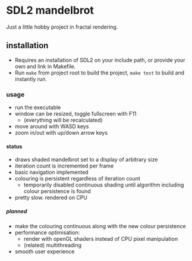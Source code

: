 # SDL2 mandelbrot
Just a little hobby project in fractal rendering.

## installation
- Requires an installation of SDL2 on your include path, or provide your own and link in Makefile.
- Run ```make``` from project root to build the project, ```make test``` to build and instantly run.

### usage
- run the executable
- window can be resized, toggle fullscreen with F11
    - (everything will be recalculated)
- move around with WASD keys
- zoom in/out with up/down arrow keys

#### status
- draws shaded mandelbrot set to a display of arbitrary size
- iteration count is incremented per frame
- basic navigation implemented
- colouring is persistent regardless of iteration count
    - temporarily disabled continuous shading until algorithm including colour persistence is found
- pretty slow. rendered on CPU

##### planned
- make the colouring continuous along with the new colour persistence
- performance optimisation:
    - render with openGL shaders instead of CPU pixel manipulation
    - (related) multithreading
- smooth user experience
